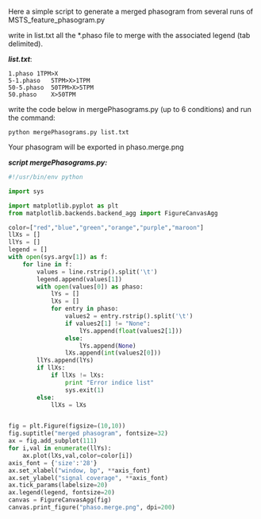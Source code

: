 Here a simple script to generate a merged phasogram from several runs of MSTS_feature_phasogram.py 

write in list.txt all the *.phaso file to merge with the associated legend (tab delimited).

__*list.txt*__:

```
1.phaso	1TPM>X
5-1.phaso	5TPM>X>1TPM
50-5.phaso	50TPM>X>5TPM
50.phaso	X>50TPM
```

write the code below in mergePhasograms.py (up to 6 conditions) and run the command:

`python mergePhasograms.py list.txt`

Your phasogram will be exported in phaso.merge.png

__*script mergePhasograms.py:*__

```python
#!/usr/bin/env python

import sys

import matplotlib.pyplot as plt
from matplotlib.backends.backend_agg import FigureCanvasAgg

color=["red","blue","green","orange","purple","maroon"]
llXs = []
llYs = []
legend = []
with open(sys.argv[1]) as f:
    for line in f:
        values = line.rstrip().split('\t')
        legend.append(values[1])
        with open(values[0]) as phaso:
            lYs = []
            lXs = []
            for entry in phaso:
                values2 = entry.rstrip().split('\t')
                if values2[1] != "None":
                    lYs.append(float(values2[1]))
                else:
                    lYs.append(None)
                lXs.append(int(values2[0]))
        llYs.append(lYs)
        if llXs:
            if llXs != lXs:
                print "Error indice list"
                sys.exit(1) 
        else:
            llXs = lXs


fig = plt.Figure(figsize=(10,10))
fig.suptitle("merged phasogram", fontsize=32)
ax = fig.add_subplot(111)
for i,val in enumerate(llYs):
    ax.plot(lXs,val,color=color[i])
axis_font = {'size':'28'}
ax.set_xlabel("window, bp", **axis_font)
ax.set_ylabel("signal coverage", **axis_font)
ax.tick_params(labelsize=20)
ax.legend(legend, fontsize=20)
canvas = FigureCanvasAgg(fig)
canvas.print_figure("phaso.merge.png", dpi=200)
```
